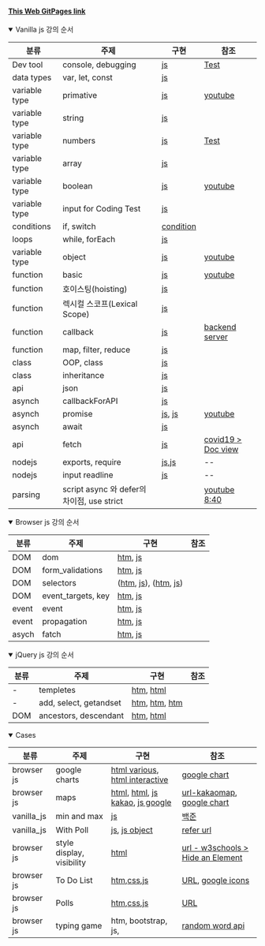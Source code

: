 #### [This Web GitPages link](https://yojulab.github.io/learn_javascripts/)

<details open>
<summary>Vanilla js 강의 순서</summary>

|분류|주제|구현|참조|
|--|--|--|--|
|Dev tool|console, debugging|[js](./docs/vanilla_js/prints.js)|[Test](https://www.acmicpc.net/problem/10171)|
|data types|var, let, const|[js](./docs/vanilla_js/variables/variable_type.js)||
|variable type|primative|[js](./docs/vanilla_js/variables/variable_type.js)|[youtube](https://youtu.be/__Zz17_5FRU)|
|variable type|string|[js](./docs/vanilla_js/variables/strings.js)||
|variable type|numbers|[js](./docs/vanilla_js/variables/numbers.js)|[Test](https://www.acmicpc.net/problem/10869)|
|variable type|array|[js](./docs/vanilla_js/variables/arrays.js)||
|variable type|boolean|[js](./docs/vanilla_js/variables/booleans.js)|[youtube](https://youtu.be/SswrP0JLNGY)|
|variable type|input for Coding Test|[js](./docs/vanilla_js/variables/inputs.js)||
|conditions|if, switch|[condition](./docs/vanilla_js/conditions/conditions.js)||
|loops|while, forEach|[js](./docs/vanilla_js/loops/loops.js)||
|variable type|object|[js](./docs/vanilla_js/variables/objects.js)|[youtube](https://youtu.be/__Zz17_5FRU)|
|function|basic|[js](./docs/vanilla_js/functions/functions.js)|[youtube](https://youtu.be/-cAPq25P-68)|
|function|호이스팅(hoisting)|[js](./docs/vanilla_js/functions/functions.js)||
|function|렉시컬 스코프(Lexical Scope)|[js](./docs/vanilla_js/functions/functions.js)||
|function|callback|[js](./docs/vanilla_js/functions/callback.js)|[backend server](https://www.npmjs.com/package/json-server)|
|function|map, filter, reduce|[js](./docs/vanilla_js/functions/map_filter_reduce.js)||
|class|OOP, class|[js](./docs/vanilla_js/classes/OOP.js)||
|class|inheritance|[js](./docs/vanilla_js/classes/inheritance.js)||
|api|json|[js](./docs/vanilla_js/apis/jsons.js)||
|asynch|callbackForAPI|[js](./docs/vanilla_js/apis/callbackForAPI.js)||
|asynch|promise|[js](./docs/vanilla_js/apis/promises.js), [js](./docs/vanilla_js/apis/promisesErrorHanding.js)|[youtube](https://youtu.be/JB_yU6Oe2eE)|
|asynch|await|[js](./docs/vanilla_js/apis/asyncs.js)||
|api|fetch|[js](./docs/vanilla_js/apis/fetchs.js)|[covid19 > Doc view](https://covid19api.com/)|
|nodejs|exports, require|[js](./docs/vanilla_js/nodejs/exports_nodejs.js),[js](./docs/vanilla_js/nodejs/require_nodejs.js) |--|
|nodejs|input readline|[js](./docs/vanilla_js/nodejs/input_with_readline.js) |--|
|parsing|script async 와 defer의 차이점, use strict||[youtube 8:40](https://youtu.be/tJieVCgGzhs)|
</details>

<details open>
<summary>Browser js 강의 순서</summary>
    
|분류|주제|구현|참조|
|--|--|--|--|
|DOM|dom|[htm](./docs/browser_js/doms.html), [js](./docs/browser_js/js/doms.js)||
|DOM|form_validations|[htm](./docs/browser_js/form_validations.html), [js](./docs/browser_js/js/form_validations.js)||
|DOM|selectors|([htm](./docs/browser_js/selectors.html), [js](./docs/browser_js/js/selectors.js)), ([htm](./docs/browser_js/querySelector.html), [js](./docs/browser_js/js/querySelector.js))||
|DOM|event_targets, key|[htm](./docs/browser_js/event_targets.html), [js](./docs/browser_js/js/event_targets.js)||
|event|event|[htm](./docs/browser_js/events.html), [js](./docs/browser_js/js/events.js)||
|event|propagation|[htm](./docs/browser_js/events_propagation.html), [js](./docs/browser_js/js/events.js)||
|asych|fatch|[htm](./docs/browser_js/doms.html), [js](./docs/vanilla_js/apis/fetchs.js)||
</details>

<details open>
<summary>jQuery js 강의 순서</summary>
    
|분류|주제|구현|참조|
|--|--|--|--|
|-|templetes|[htm](./docs/jQuerys/templetes.html), [html](./docs/jQuerys/index.html)||
|-|add, select, getandset|[htm](./docs/jQuerys/adds.html), [htm](./docs/jQuerys/selectors.html), [htm](./docs/jQuerys/getandset_content.html)||
|DOM|ancestors, descendant|[htm](./docs/jQuerys/DOM_ancestors.html), [html](./docs/jQuerys/Dom_descendants.html)||
</details>

<details open>
<summary>Cases</summary>

|분류|주제|구현|참조|
|--|--|--|--|
|browser js|google charts|[html various](./docs/browser_js/cases/charts/charts_google_various.html), [html interactive](./docs/browser_js/cases/charts/charts_google_interactive.html)|[google chart](https://developers.google.com/chart/interactive/docs/gallery)|
|browser js|maps|[html](./docs/browser_js/cases/maps/maps.html), [html](./docs/browser_js/cases/maps/maps.html), [js kakao](./docs/browser_js/cases/maps/js/maps_kakao.js), [js google](./docs/browser_js/cases/maps/js/maps_google.js)|[url-kakaomap](https://apis.map.kakao.com/web/sample/), [google chart](https://developers.google.com/chart/interactive/docs/gallery)|
|vanilla_js|min and max|[js](./docs/vanilla_js/cases/loops_min_max.js)|[백준](https://www.acmicpc.net/problem/10818)|
|vanilla_js|With Poll|[js](./docs/vanilla_js/cases/javascriptWithPoll.js), [js object](./docs/vanilla_js/cases/javascriptWithPoll_object.js)|[refer url](https://drive.google.com/drive/folders/1IF_3U5OVbPGTtY3_p9k7oaTxuKN4TDC0)|
|browser js|style display, visibility|[html](./docs/browser_js/cases/hide_elements/hide_elements.html)|[url - w3schools > Hide an Element ](https://www.w3schools.com/css/css_display_visibility.asp)|
|browser js|To Do List|[htm](./docs/browser_js/cases/todo_list/todo_list.html),[css](./docs/browser_js/cases/todo_list/css/style_01.css),[js](./docs/browser_js/cases/todo_list/js/todo_list.js)|[URL](https://sanghunoh.github.io/learn_javascripts/docs/browser_js/cases/todo_list/todo_list.html), [google icons](https://fonts.google.com/icons)|
|browser js|Polls|[htm](./docs/browser_js/cases/polls/javascriptWithPoll.html),[css](./docs/browser_js/cases/polls/css/javascriptWithPoll.css),[js](./docs/browser_js/cases/polls/js/javascriptWithPoll.js)|[URL](https://sanghunoh.github.io/learn_javascripts/docs/browser_js/cases/polls/javascriptWithPoll.html)|
|browser js|typing game|htm, bootstrap, js,|[random word api](https://www.wordsapi.com/)|
</details>
